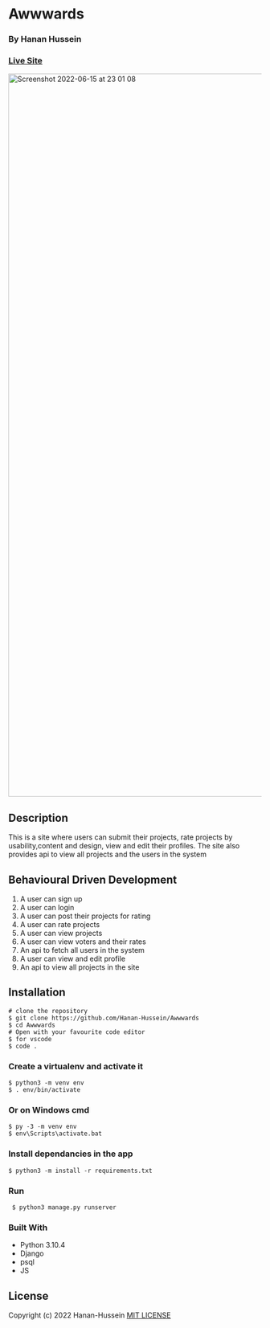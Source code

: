 #  Awwwards
### By Hanan Hussein
### [Live Site](https://awardsmarble.herokuapp.com) 

<img width="1440" alt="Screenshot 2022-06-15 at 23 01 08" src="https://user-images.githubusercontent.com/36597096/173929039-ea8dfe47-5f6b-482c-bf75-a31749457e12.png">




## Description 
This is a site where users can submit their projects, rate projects by usability,content and design, view and edit their profiles.
The site also provides api to view all projects and the users in the system
## Behavioural Driven Development
1. A user can sign up
2. A user can login
3. A user can post their projects for rating
4. A user can rate projects
5. A user can view projects
6. A user can view voters and their rates
7. An api to fetch all users in the system
8. A user can view and edit profile
9. An api to view all projects in the site

## Installation

    # clone the repository
    $ git clone https://github.com/Hanan-Hussein/Awwwards
    $ cd Awwwards
    # Open with your favourite code editor
    $ for vscode 
    $ code .
    
    
### Create a virtualenv and activate it

    $ python3 -m venv env
    $ . env/bin/activate

### Or on Windows cmd

    $ py -3 -m venv env
    $ env\Scripts\activate.bat

### Install dependancies in the app

    $ python3 -m install -r requirements.txt 
    
 ### Run 
 
     $ python3 manage.py runserver
     
 ### Built With
* Python 3.10.4
* Django
* psql
* JS

## License
Copyright (c) 2022 Hanan-Hussein
[MIT LICENSE](https://github.com/Hanan-Hussein/Awwwards/blob/master/LICENSE)
